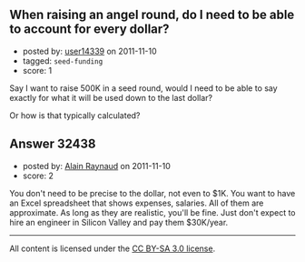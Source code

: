 ## When raising an angel round, do I need to be able to account for every dollar?

- posted by: [user14339](https://stackexchange.com/users/-1/14339-user14339) on 2011-11-10
- tagged: `seed-funding`
- score: 1

Say I want to raise 500K in a seed round, would I need to be able to say exactly for what it will be used down to the last dollar?

Or how is that typically calculated?


## Answer 32438

- posted by: [Alain Raynaud](https://stackexchange.com/users/-1/502-alain-raynaud) on 2011-11-10
- score: 2

You don't need to be precise to the dollar, not even to $1K. You want to have an Excel spreadsheet that shows expenses, salaries. All of them are approximate. As long as they are realistic, you'll be fine. Just don't expect to hire an engineer in Silicon Valley and pay them $30K/year.



---

All content is licensed under the [CC BY-SA 3.0 license](https://creativecommons.org/licenses/by-sa/3.0/).

